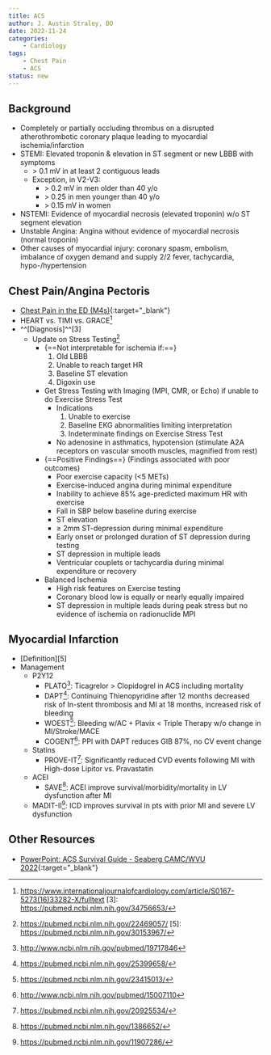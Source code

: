 ```yaml
---
title: ACS
author: J. Austin Straley, DO
date: 2022-11-24
categories:
    - Cardiology
tags:
    - Chest Pain
    - ACS
status: new
---
```




## Background
-   Completely or partially occluding thrombus on a disrupted
    atherothrombotic coronary plaque leading to myocardial
    ischemia/infarction
-   STEMI: Elevated troponin & elevation in ST segment or new LBBB with
    symptoms
    - \> 0.1 mV in at least 2 contiguous leads
    - Exception, in V2-V3:
      - \> 0.2 mV in men older than 40 y/o
      - \> 0.25 in men younger than 40 y/o
      - \> 0.15 mV in women
-   NSTEMI: Evidence of myocardial necrosis (elevated troponin) w/o ST
    segment elevation
-   Unstable Angina: Angina without evidence of myocardial necrosis
    (normal troponin)
-   Other causes of myocardial injury: coronary spasm, embolism,
    imbalance of oxygen demand and supply 2/2 fever, tachycardia,
    hypo-/hypertension


## Chest Pain/Angina Pectoris
- [Chest Pain in the ED (M4s)](https://www.saem.org/about-saem/academies-interest-groups-affiliates2/cdem/for-students/online-education/m4-curriculum/group-m4-approach-to/chest-pain){:target="_blank"}
- HEART vs. TIMI vs. GRACE[^2]
- ^^[Diagnosis]^^[3]
    - Update on Stress Testing[^4]
        - {==Not interpretable for ischemia if:==}
            1. Old LBBB
            2. Unable to reach target HR
            3. Baseline ST elevation
            4. Digoxin use
        - Get Stress Testing with Imaging (MPI, CMR, or Echo) if unable to do Exercise Stress Test
            - Indications
                1. Unable to exercise
                2. Baseline EKG abnormalities limiting interpretation
                3.  Indeterminate findings on Exercise Stress Test 
            - No adenosine in asthmatics, hypotension (stimulate A2A receptors on vascular smooth muscles, magnified from rest)
        - {==Positive Findings==} (Findings associated with poor outcomes)
            - Poor exercise capacity (<5 METs)
            - Exercise-induced angina during minimal expenditure
            - Inability to achieve 85% age-predicted maximum HR with exercise
            - Fall in SBP below baseline during exercise
            - ST elevation
            - ≥ 2mm ST-depression during minimal expenditure
            - Early onset or prolonged duration of ST depression during testing
            - ST depression in multiple leads
            - Ventricular couplets or tachycardia during minimal expenditure or recovery
        - Balanced Ischemia
            - High risk features on Exercise testing
            - Coronary blood low is equally or nearly equally impaired
            - ST depression in multiple leads during peak stress but no evidence of ischemia on radionuclide MPI

## Myocardial Infarction
- [Definition][5]
- Management
    - P2Y12
        - PLATO[^6]: Ticagrelor > Clopidogrel in ACS including mortality
        - DAPT[^7]: Continuing Thienopyridine after 12 months decreased risk of In-stent thrombosis and MI at 18 months, increased risk of bleeding
        - WOEST[^8]: Bleeding w/AC + Plavix < Triple Therapy w/o change in MI/Stroke/MACE
        - COGENT[^9]: PPI with DAPT reduces GIB 87%, no CV event change
    - Statins
        - PROVE-IT[^10]: Significantly reduced CVD events following MI with High-dose Lipitor vs. Pravastatin
    - ACEI
        - SAVE[^11]: ACEI improve survival/morbidity/mortality in LV dysfunction after MI
    - MADIT-II[^12]: ICD improves survival in pts with prior MI and severe LV dysfunction

## Other Resources
- [PowerPoint: ACS Survival Guide - Seaberg CAMC/WVU 2022](https://www.dropbox.com/scl/fi/cd76rcwo7wxofonpiyth4/Cards-ACS-Survival-Guide-Seaberg-2022.pptx?rlkey=1n9dbr552d9rh0nxy3flvgcfv&dl=0){:target="_blank"}

[^2]: https://www.internationaljournalofcardiology.com/article/S0167-5273(16)33282-X/fulltext
[3]: https://pubmed.ncbi.nlm.nih.gov/34756653/
[^4]: https://pubmed.ncbi.nlm.nih.gov/22469057/
[5]: https://pubmed.ncbi.nlm.nih.gov/30153967/
[^6]: http://www.ncbi.nlm.nih.gov/pubmed/19717846
[^7]: https://pubmed.ncbi.nlm.nih.gov/25399658/
[^8]: https://pubmed.ncbi.nlm.nih.gov/23415013/
[^9]: http://www.ncbi.nlm.nih.gov/pubmed/15007110
[^10]: https://pubmed.ncbi.nlm.nih.gov/20925534/
[^11]: https://pubmed.ncbi.nlm.nih.gov/1386652/
[^12]: https://pubmed.ncbi.nlm.nih.gov/11907286/